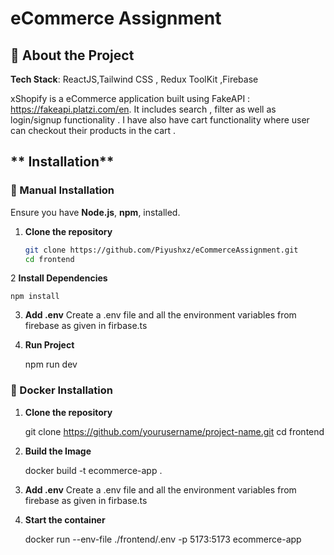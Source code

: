 #  eCommerce Assignment

## 📖 About the Project

**Tech Stack**: ReactJS,Tailwind CSS , Redux ToolKit ,Firebase

xShopify is a eCommerce application built using FakeAPI : https://fakeapi.platzi.com/en. It includes search , filter as well as login/signup functionality . I have also have cart functionality where user can checkout their products in the cart . 



## ** Installation**

### **🔹 Manual Installation**
Ensure you have **Node.js**, **npm**,  installed.

1. **Clone the repository**  
   ```sh
   git clone https://github.com/Piyushxz/eCommerceAssignment.git
   cd frontend
2 **Install Dependencies**  
    
    npm install

3. **Add .env**
    Create a .env file and all the environment variables from firebase as given in firbase.ts
4. **Run Project**
    
    npm run dev

### **🔹 Docker Installation**
1. **Clone the repository**  
   
   git clone https://github.com/yourusername/project-name.git
   cd frontend
2. **Build the Image**
    
    docker build -t ecommerce-app .
3. **Add .env**
    Create a .env file and all the environment variables from firebase as given in firbase.ts

4. **Start the container**

    docker run --env-file ./frontend/.env -p 5173:5173 ecommerce-app


